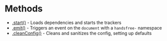# Methods

- [.start()](/ref/method/start/) - Loads dependencies and starts the trackers
- [.emit()](/ref/method/emit/) - Triggers an event on the `document` with a `handsfree-` namespace
- [.cleanConfig()](/ref/method/cleanConfig/) - Cleans and sanitizes the config, setting up defaults
